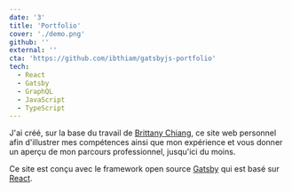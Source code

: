 ```yaml
---
date: '3'
title: 'Portfolio'
cover: './demo.png'
github: ''
external: ''
cta: 'https://github.com/ibthiam/gatsbyjs-portfolio'
tech:
  - React
  - Gatsby
  - GraphQL
  - JavaScript
  - TypeScript
---
```


J'ai créé, sur la base du travail de [Brittany Chiang](https://github.com/bchiang7), ce site web personnel afin  d'illustrer mes compétences ainsi que mon expérience et vous donner un aperçu de mon parcours professionnel, jusqu'ici du moins. 

Ce site est conçu avec le framework open source [Gatsby](https://www.gatsbyjs.com/) qui est basé sur [React](https://fr.reactjs.org/).
